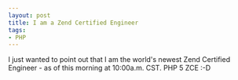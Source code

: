```yaml
---
layout: post
title: I am a Zend Certified Engineer
tags:
- PHP
---
```

I just wanted to point out that I am the world's newest Zend Certified Engineer - as of this morning at 10:00a.m. CST. PHP 5 ZCE :-D

